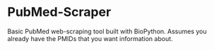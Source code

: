 # PubMed-Scraper
Basic PubMed web-scraping tool built with BioPython.
Assumes you already have the PMIDs that you want information about.
